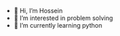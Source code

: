 - 👋 Hi, I’m Hossein
- 👀 I’m interested in problem solving
- 🌱 I’m currently learning python

<!---
Hossein3225/Hossein3225 is a ✨ special ✨ repository because its `README.md` (this file) appears on your GitHub profile.
You can click the Preview link to take a look at your changes.
--->
